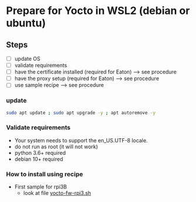 # Prepare for Yocto in WSL2 (debian or ubuntu)

## Steps

 - [ ] update OS
 - [ ] validate requirements
 - [ ] have the certificate installed (required for Eaton) --> see procedure
 - [ ] have the proxy setup (required for Eaton) --> see procedure
 - [ ] use sample recipe --> see procedure
 
### update
```bash
sudo apt update ; sudo apt upgrade -y ; apt autoremove -y
```

### Validate requirements

- Your system needs to support the en_US.UTF-8 locale.
- do not run as root (it will not work)
- python 3.6+ required
- debian 10+ required

### How to install using recipe

- First sample for rpi3B
  + look at file [yocto-fw-rpi3.sh](./yocto-fw-rpi3.sh)

